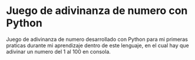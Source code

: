 # Juego de adivinanza de numero con Python

Juego de adivinanza de numero desarrollado con Python para mi primeras praticas durante mi aprendizaje dentro de este lenguaje, en el cual hay que adivinar un numero del 1 al 100 en consola. 

